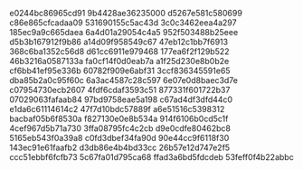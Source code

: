 e0244bc86965cd91
9b4428ae36235000
d5267e581c580699
c86e865cfcadaa09
531690155c5ac43d
3c0c3462eea4a297
185ec9a9c665daea
6a4d01a29054c4a5
952f503488b25eee
d5b3b167912f9b86
a14d09f958549c67
47eb12c1bb7f6913
368c6ba1352c56d8
d61cc6911e979468
177ea6f2f129b522
46b3216a0587133a
fa0cf14f0d0eab7a
a1f25d230e8b0b2e
cf6bb41ef95e336b
60782f909e6abf31
3ccf836345591e65
dba85b2a0c95f60c
6a3ac4587c28c597
6e07e0d8baec3d7e
c07954730ecb2607
4fdf6cdaf3593c51
877331f601722b37
07029063fafaab84
97bd9758eae5a198
c67ad4df3dfd44c0
e1da6c61114614c2
47f7d10bdc57889f
a6e51516c5398312
bacbaf05b6f8530a
f827130e0e8b534a
914f6106b0cd5c1f
4cef967d5b71a730
3ffa08795fc4c2cb
d9e0cdfe80462bc8
5165eb543f0a39a8
c0fd3dbef34fa90d
90e44cc9f6118f30
143ec91e61faafb2
d3db86e4b4bd33cc
26b57e12d747e2f5
ccc51ebbf6fcfb73
5c67fa01d795ca68
ffad3a6bd5fdcdeb
53feff0f4b22abbc
